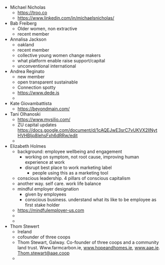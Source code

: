 - Michael Nicholas
	- https://troo.co
	- https://www.linkedin.com/in/michaelsnicholas/
- Bab Freiberg
	- Older women, non extractive
	- recent member
- Annalisa Jackson
	- oakland
	- recent member
	- collective young women change makers
	- what platform enable raise support/capital
	- unconventional international
- Andrea Reginato
	- new member
	- open transparent sustainable
	- Connection spotty
	- https://www.dede.is
	-
- Kate Giovambattista
	- https://beyondmain.com/
- Tani Olhanoski
	- https://www.mysilio.com/
	- ZU capital updates https://docs.google.com/document/d/1cAQEJwE3srC7vUKVX2llNytHVHBljp8IehsFxh6dRRw/edit
	-
- Elizabeth Holmes
	- background: employee wellbeing and engagement
		- working on symptom, not root cause, improving human experience at work
		- disrupt best place to work marketing label
			- people using this as a marketing tool
	- conscious leadership. 4 pillars of conscious capitalism
	- another way. self care. work life balance
	- mindful employer designation
		- given by employees
		- conscious business. understand what its like to be employee as first stake holder
	- https://mindfulemployer-us.com
	-
	-
- Thom Stewert
	- Ireland
	- cofounder of three coops
	- Thom Stewart, Galway. Co-founder of three coops and a community land trust. Www.farmcarbon.ie, www.hopeandhomes.ie, www.aae.ie. Thom.stewart@aae.coop
	-